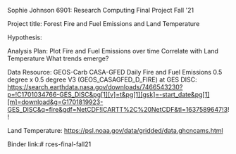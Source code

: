Sophie Johnson
6901: Research Computing
Final Project Fall '21

Project title: Forest Fire and Fuel Emissions and Land Temperature

Hypothesis:

Analysis Plan:
Plot Fire and Fuel Emissions over time
Correlate with Land Temperature
What trends emerge?

Data Resource:
GEOS-Carb CASA-GFED Daily Fire and Fuel Emissions 0.5 degree x 0.5 degree V3 (GEOS_CASAGFED_D_FIRE) at GES DISC:
https://search.earthdata.nasa.gov/downloads/7466543230?p=!C1701034766-GES_DISC&pg[1][v]=t&pg[1][gsk]=-start_date&pg[1][m]=download&g=G1701819923-GES_DISC&q=fire&gdf=NetCDF!ICARTT%2C%20NetCDF&tl=1637589647!3!!

Land Temperature: https://psl.noaa.gov/data/gridded/data.ghcncams.html 

Binder link:# rces-final-fall21
